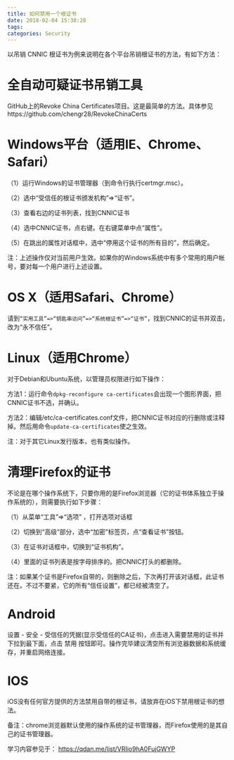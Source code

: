 ```yaml
---
title: 如何禁用一个根证书
date: 2018-02-04 15:38:28
tags:
categories: Security
---
```


以吊销 CNNIC 根证书为例来说明在各个平台吊销根证书的方法，有如下方法：

# 全自动可疑证书吊销工具
GitHub上的Revoke China Certificates项目。这是最简单的方法。具体参见https://github.com/chengr28/RevokeChinaCerts

# Windows平台（适用IE、Chrome、Safari）

（1）运行Windows的证书管理器（到命令行执行certmgr.msc）。

（2）选中“受信任的根证书颁发机构”=>“证书”。

（3）查看右边的证书列表，找到CNNIC证书

（4）选中CNNIC证书，点右键。在右键菜单中点“属性”。

（5）在跳出的属性对话框中，选中“停用这个证书的所有目的”，然后确定。

注：上述操作仅对当前用户生效。如果你的Windows系统中有多个常用的用户帐号，要对每一个用户进行上述设置。

# OS X（适用Safari、Chrome）

请到`“实用工具”=>“钥匙串访问”=>“系统根证书”=>“证书”`，找到CNNIC的证书并双击，改为“永不信任”。

# Linux（适用Chrome）

对于Debian和Ubuntu系统，以管理员权限进行如下操作：

方法1：运行命令`dpkg-reconfigure ca-certificates`会出现一个图形界面，把CNNIC证书不选，并确认。

方法2：编辑/etc/ca-certificates.conf文件，把CNNIC证书对应的行删除或注释掉。然后用命令`update-ca-certificates`使之生效。

注：对于其它Linux发行版本，也有类似操作。

# 清理Firefox的证书

不论是在哪个操作系统下，只要你用的是Firefox浏览器（它的证书体系独立于操作系统的），则需要执行如下步骤：

（1）从菜单“工具”=>“选项” ，打开选项对话框

（2）切换到“高级”部分，选中“加密”标签页，点“查看证书”按钮。

（3）在证书对话框中，切换到“证书机构”。

（4）里面的证书列表是按字母排序的。把CNNIC打头的都删除。

注：如果某个证书是Firefox自带的，则删除之后，下次再打开该对话框，此证书还在。不过不要紧，它的所有“信任设置”，都已经被清空了。

# Android

设置 - 安全 - 受信任的凭据(显示受信任的CA证书)，点击进入需要禁用的证书并下拉到最下面，点击 禁用 按钮即可。操作完毕建议清空所有浏览器数据和系统缓存，并重启网络连接。

# IOS

iOS没有任何官方提供的方法禁用自带的根证书，请放弃在iOS下禁用根证书的想法。

备注：chrome浏览器默认使用的操作系统的证书管理器，而Firefox使用的是其自己的证书管理器。


学习内容参见于：
https://qdan.me/list/VRIio9hA0FujGWYP
